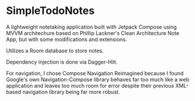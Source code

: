 # SimpleTodoNotes

A lightweight notetaking application built with Jetpack Compose using MVVM architechure based on Phillip Lackner's Clean Architecture Note App, but with some modifications and extensions.

Utilizes a Room database to store notes.

Dependency injection is done via Dagger-Hilt.

For navigation, I chose Compose Navigation Reimagined because I found Google's own Navigation-Compose library behaves far too much like a web application and leaves too much room for error despite their previous XML-based navigation library being far more robust.
